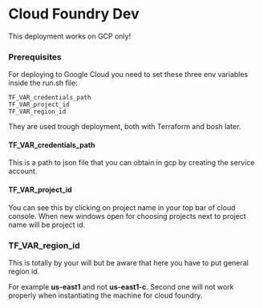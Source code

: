 # Cloud Foundry Dev

This deployment works on GCP only!

### Prerequisites 

For deploying to Google Cloud you need to set these three env variables inside the run.sh file:

```
TF_VAR_credentials_path
TF_VAR_project_id
TF_VAR_region_id
```

They are used trough deployment, both with Terraform and bosh later.

#### TF_VAR_credentials_path

This is a path to json file that you can obtain in gcp by creating the service account.

#### TF_VAR_project_id

You can see this by clicking on project name in your top bar of cloud console. When new windows open for choosing projects next to project name will be project id.

### TF_VAR_region_id

This is totally by your will but be aware that here you have to put general region id.

For example **us-east1** and not **us-east1-c**. Second one will not work properly when instantiating the machine for cloud foundry.